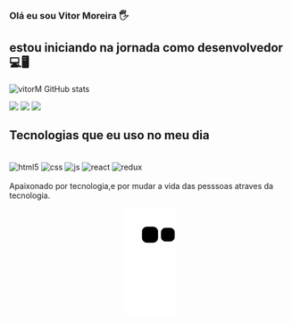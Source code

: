 ### Olá  eu sou Vitor Moreira 🖐️
## estou iniciando na jornada como desenvolvedor 💻🖥
![vitorM GitHub stats](https://github-readme-stats.vercel.app/api?username=vitormrock&show_icons=true&theme=dark)
<div>
     <a href="https://wa.me/5551983555958" target="_blank"><img src="https://img.shields.io/badge/WhatsApp-25D366?style=for-the-                            badge&logo=whatsapp&logoColor=white" target="_blank"></a> 
     <a href="vhttps://criarmeulink.com.br/u/1662063835" target="_blank"><img src="https://img.shields.io/badge/Gmail-D14836?style=for-the-                  badge&logo=gmail&logoColor=white" target="_blank"></a>
     <a href="https://www.linkedin.com/in/vitor-rocha-3b709a175/" target="_blank"><img src="https://img.shields.io/badge/LinkedIn-0077B5?style=for-the-      badge&logo=linkedin&logoColor=white" target="_blank"></a>
 </div>

##  Tecnologias que eu uso no meu dia

<div style="display: inline_block"><br/>
  <img align="center" alt="html5" src="https://img.shields.io/badge/HTML5-E34F26?style=for-the-badge&logo=html5&logoColor=white" />
  <img align="center" alt="css" src="https://img.shields.io/badge/CSS3-1572B6?style=for-the-badge&logo=css3&logoColor=white" />
  <img align="center" alt="js" src="https://img.shields.io/badge/JavaScript-F7DF1E?style=for-the-badge&logo=javascript&logoColor=black" />
  <img align="center" alt="react" src="https://img.shields.io/badge/React-20232A?style=for-the-badge&logo=react&logoColor=61DAFB" />
  <img align="center" alt="redux" src="https://img.shields.io/badge/Redux-593D88?style=for-the-badge&logo=redux&logoColor=white" />
</div><br/>
Apaixonado por tecnologia,e por mudar a vida das pesssoas atraves da tecnologia.
<div align="center">
 
![snake gif](https://github.com/vitormrock/vitormrock/blob/output/github-contribution-grid-snake.svg)
  
</div>

